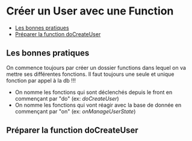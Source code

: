 # Créer un User avec une Function

* [Les bonnes pratiques](#les-bonnes-pratiques)
* [Préparer la function doCreateUser](#préparer-la-function-docreateuser)

## Les bonnes pratiques

On commence toujours par créer un dossier functions dans lequel on va mettre ses différentes fonctions. Il faut toujours
une seule et unique fonction par appel à la db !!! 
* On nomme les fonctions qui sont déclenchés depuis le front en commençant par "do" (ex: _doCreateUser_)
* On nomme les fonctions qui vont réagir avec la base de donnée en commençant par "on" (ex: _onManageUserState_)

## Préparer la function doCreateUser


